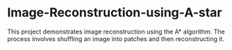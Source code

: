 # Image-Reconstruction-using-A-star
This project demonstrates image reconstruction using the A* algorithm. The process involves shuffling an image into patches and then reconstructing it.
